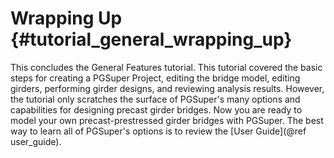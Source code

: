 Wrapping Up {#tutorial_general_wrapping_up}
==============================
This concludes the General Features tutorial. This tutorial covered the basic steps for creating a PGSuper Project, editing the bridge model, editing girders, performing girder designs, and reviewing analysis results. However, the tutorial only scratches the surface of PGSuper's many options and capabilities for designing precast girder bridges. Now you are ready to model your own precast-prestressed girder bridges with PGSuper. The best way to learn all of PGSuper's options is to review the [User Guide](@ref user_guide).

